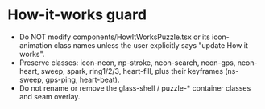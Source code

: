 # How-it-works guard
- Do NOT modify components/HowItWorksPuzzle.tsx or its icon-animation class names unless the user explicitly says "update How it works".
- Preserve classes: icon-neon, np-stroke, neon-search, neon-gps, neon-heart, sweep, spark, ring1/2/3, heart-fill, plus their keyframes (ns-sweep, gps-ping, heart-beat).
- Do not rename or remove the glass-shell / puzzle-* container classes and seam overlay.
